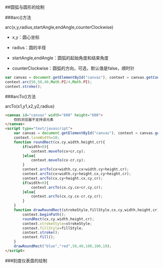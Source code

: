 ##圆弧与圆形的绘制

###arc()方法

arc(x,y,radius,startAngle,endAngle,counterClockwise)

+ x,y：圆心坐标

+ radius：圆的半径

+ startAngle,endAngle：圆弧的起始角度和结束角度

+ counterClockwise：圆弧的方向，可选，默认值是false，顺时针


```javascript
var canvas = document.getElementById("canvas"), context = canvas.getContext("2d");
context.arc(50,50,40,Math.PI/4,Math.PI);
context.stroke();
```

###arcTo()方法

arcTo(x1,y1,x2,y2,radius)

```html
<canvas id="canvas" width="600" height="600">
	你的浏览器不支持该元素
</canvas>
<script type="text/javascript">
    var canvas = document.getElementById("canvas"), context = canvas.getContext("2d");
    context.lineWidth=10;
	function roundRect(cx,cy,width,height,cr){
		if(width>0){
			context.moveTo(cx+cr,cy);
		}else{
			context.moveTo(cx-cr,cy);
		}
		context.arcTo(cx+width,cy,cx+width,cy+height,cr);
		context.arcTo(cx+width,cy+height,cx,cy+height,cr);
		context.arcTo(cx,cy+height,cx,cy,cr);
		if(width>0){
			context.arcTo(cx,cy,cx+cr,cy,cr);
		}else{
			context.arcTo(cx,cy,cx-cr,cy,cr);
		}
	}
	function drawRoundRect(strokeStyle,fillStyle,cx,cy,width,height,cr){
		context.beginPath();
		roundRect(cx,cy,width,height,cr);
		context.strokeStyle=strokeStyle;
		context.fillStyle=fillStyle;
		context.stroke();
		context.fill();
	}
	drawRoundRect("blue","red",50,40,100,100,10);
</script>
```

###刻度仪表盘的绘制

